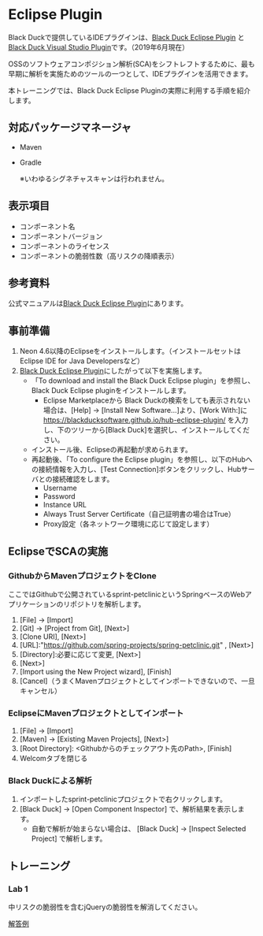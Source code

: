 # Eclipse Plugin
Black Duckで提供しているIDEプラグインは、[Black Duck Eclipse Plugin](https://synopsys.atlassian.net/wiki/spaces/INTDOCS/pages/622869/Black+Duck+Eclipse+Plugin) と[Black Duck Visual Studio Plugin](https://synopsys.atlassian.net/wiki/spaces/INTDOCS/pages/622923/Black+Duck+Visual+Studio+Plugin)です。（2019年6月現在）

OSSのソフトウェアコンポジション解析(SCA)をシフトレフトするために、最も早期に解析を実施ためのツールの一つとして、IDEプラグインを活用できます。

本トレーニングでは、Black Duck Eclipse Pluginの実際に利用する手順を紹介します。

## 対応パッケージマネージャ
* Maven
* Gradle

    ※いわゆるシグネチャスキャンは行われません。

## 表示項目
* コンポーネント名
* コンポーネントバージョン
* コンポーネントのライセンス
* コンポーネントの脆弱性数（高リスクの降順表示）


## 参考資料
公式マニュアルは[Black Duck Eclipse Plugin](https://synopsys.atlassian.net/wiki/spaces/INTDOCS/pages/622869/Black+Duck+Eclipse+Plugin)にあります。

## 事前準備
1. Neon 4.6以降のEclipseをインストールします。（インストールセットはEclipse IDE for Java Developersなど）
2. [Black Duck Eclipse Plugin](https://synopsys.atlassian.net/wiki/spaces/INTDOCS/pages/622869/Black+Duck+Eclipse+Plugin)にしたがって以下を実施します。 
    * 「To download and install the Black Duck Eclipse plugin」を参照し、Black Duck Eclipse pluginをインストールします。
        * Eclipse Marketplaceから Black Duckの検索をしても表示されない場合は、[Help] -> [Install New Software...]より、[Work With:]に https://blackducksoftware.github.io/hub-eclipse-plugin/ を入力し、下のツリーから[Black Duck]を選択し、インストールしてください。
    * インストール後、Eclipseの再起動が求められます。
    * 再起動後、「To configure the Eclipse plugin」を参照し、以下のHubへの接続情報を入力し、[Test Connection]ボタンをクリックし、Hubサーバとの接続確認をします。
        * Username
        * Password
        * Instance URL
        * Always Trust Server Certificate（自己証明書の場合はTrue）
        * Proxy設定（各ネットワーク環境に応じて設定します）
    

## EclipseでSCAの実施

### GithubからMavenプロジェクトをClone
ここではGithubで公開されているsprint-petclinicというSpringベースのWebアプリケーションのリポジトリを解析します。
1. [File] -> [Import]
2. [Git] -> [Project from Git], [Next>]
3. [Clone URI], [Next>]
4. [URL]:"https://github.com/spring-projects/spring-petclinic.git" , [Next>]
5. [Directory]:必要に応じて変更, [Next>]
6. [Next>]
7. [Import using the New Project wizard], [Finish]
8. [Cancel]（うまくMavenプロジェクトとしてインポートできないので、一旦キャンセル）

### EclipseにMavenプロジェクトとしてインポート
1. [File] -> [Import]
2. [Maven] -> [Existing Maven Projects], [Next>]
3. [Root Directory]: <Githubからのチェックアウト先のPath>, [Finish]
4. Welcomタブを閉じる

### Black Duckによる解析
1. インポートしたsprint-petclinicプロジェクトで右クリックします。
2. [Black Duck] -> [Open Component Inspector] で、解析結果を表示します。
    * 自動で解析が始まらない場合は、 [Black Duck] -> [Inspect Selected Project] で解析します。

## トレーニング
### Lab 1
中リスクの脆弱性を含むjQueryの脆弱性を解消してください。

[解答例](answer)

